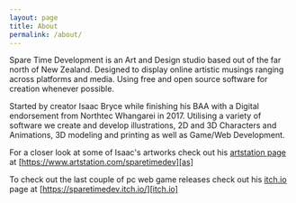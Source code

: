 ```yaml
---
layout: page
title: About
permalink: /about/
---
```


Spare Time Development is an Art and Design studio based out of the far north of New Zealand. Designed to display online artistic musings ranging across platforms and media. Using free and open source software for creation whenever possible.

Started by creator Isaac Bryce while finishing his BAA with a Digital endorsement from Northtec Whangarei in 2017. Utilising a variety of software we create and develop illustrations, 2D and 3D Characters and Animations, 3D modeling and printing as well as Game/Web Development. 

For a closer look at some of Isaac's artworks check out his [artstation page][as] at [https://www.artstation.com/sparetimedev][as] 

To check out the last couple of pc web game releases check out his [itch.io][itch.io] page at [https://sparetimedev.itch.io/][itch.io]


[itch.io]:https://sparetimedev.itch.io/
[as]:https://www.artstation.com/sparetimedev
